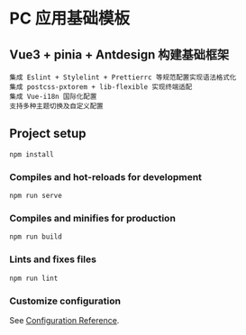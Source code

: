 # PC 应用基础模板
## Vue3 + pinia + Antdesign 构建基础框架
```
集成 Eslint + Stylelint + Prettierrc 等规范配置实现语法格式化
集成 postcss-pxtorem + lib-flexible 实现终端适配
集成 Vue-i18n 国际化配置
支持多种主题切换及自定义配置
```

## Project setup
```
npm install
```

### Compiles and hot-reloads for development
```
npm run serve
```

### Compiles and minifies for production
```
npm run build
```

### Lints and fixes files
```
npm run lint
```

### Customize configuration
See [Configuration Reference](https://cli.vuejs.org/config/).
